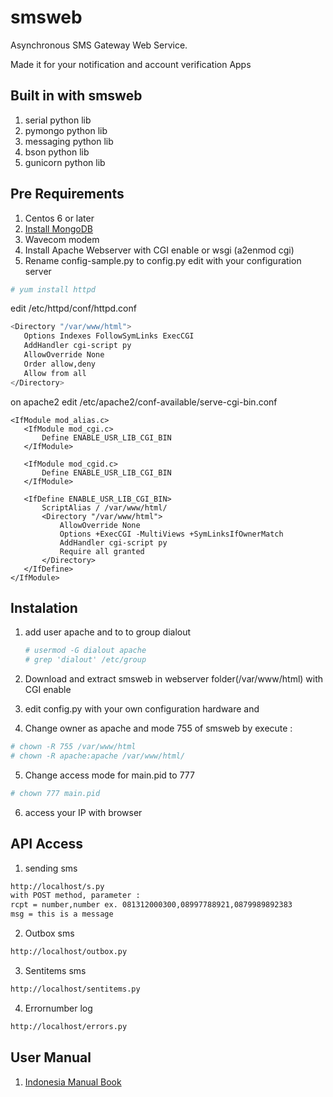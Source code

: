 # smsweb
Asynchronous SMS Gateway Web Service.

Made it for your notification and account verification Apps

## Built in with smsweb
 1. serial python lib
 2. pymongo python lib
 3. messaging python lib
 4. bson python lib
 5. gunicorn python lib

## Pre Requirements
 1. Centos 6 or later
 2. [Install MongoDB]
 3. Wavecom modem
 4. Install Apache Webserver with CGI enable or wsgi (a2enmod cgi)
 5. Rename config-sample.py to config.py edit with your configuration server

 ```sh
 # yum install httpd
 ``` 
 edit /etc/httpd/conf/httpd.conf
  
 ```sh
 <Directory "/var/www/html">
 	Options Indexes FollowSymLinks ExecCGI
    AddHandler cgi-script py
    AllowOverride None
    Order allow,deny
    Allow from all
 </Directory>
 ```
 on apache2 edit /etc/apache2/conf-available/serve-cgi-bin.conf

 ```
 <IfModule mod_alias.c>
	<IfModule mod_cgi.c>
		Define ENABLE_USR_LIB_CGI_BIN
	</IfModule>

	<IfModule mod_cgid.c>
		Define ENABLE_USR_LIB_CGI_BIN
	</IfModule>

	<IfDefine ENABLE_USR_LIB_CGI_BIN>
		ScriptAlias / /var/www/html/
		<Directory "/var/www/html">
			AllowOverride None
			Options +ExecCGI -MultiViews +SymLinksIfOwnerMatch
			AddHandler cgi-script py
			Require all granted
		</Directory>
	</IfDefine>
 </IfModule>

 ```


## Instalation
 1. add user apache and to to group dialout
    
    ```sh
	# usermod -G dialout apache
	# grep 'dialout' /etc/group
	```
 2. Download and extract smsweb in webserver folder(/var/www/html) with CGI enable
 3. edit config.py with your own configuration hardware and 
 4. Change owner as apache and mode 755 of smsweb by execute :
 
 ```sh
 # chown -R 755 /var/www/html
 # chown -R apache:apache /var/www/html/
 ```
 5. Change access mode for main.pid to 777
 ```sh
 # chown 777 main.pid
 ```
 6. access your IP with browser
 
## API Access
 1. sending sms
 
 ```sh
 http://localhost/s.py 
 with POST method, parameter :
 rcpt = number,number ex. 081312000300,08997788921,0879989892383
 msg = this is a message
 ```
 2. Outbox sms
 
 ```sh
 http://localhost/outbox.py
 ```
 3. Sentitems sms
 
 ```sh
 http://localhost/sentitems.py
 ```
 4. Errornumber log
 
 ```sh
 http://localhost/errors.py
 ```
 



## User Manual
 1. [Indonesia Manual Book]
 
[Install MongoDB]:http://andres.jaimes.net/870/setup-mongo-on-centos-6/
[Indonesia Manual Book]:https://awangga.gitbooks.io/sms-web-service-untuk-pemula/content/chapter1.html

